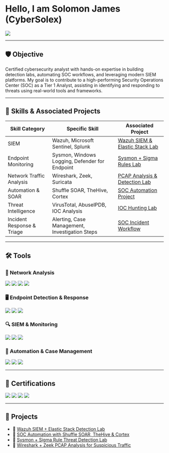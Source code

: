 # Hello, I am **Solomon James (CyberSolex)**  
<a href="https://linkedin.com/in/solomon-james-cyber"><img src="https://img.shields.io/badge/-LinkedIn-0072b1?&style=for-the-badge&logo=linkedin&logoColor=white" /></a>

---

## 🛡️ Objective  
Certified cybersecurity analyst with hands-on expertise in building detection labs, automating SOC workflows, and leveraging modern SIEM platforms. My goal is to contribute to a high-performing Security Operations Center (SOC) as a Tier 1 Analyst, assisting in identifying and responding to threats using real-world tools and frameworks.

---

## 🧠 Skills & Associated Projects

| Skill Category                     | Specific Skill                                       | Associated Project                                                                 |
|----------------------------------|-----------------------------------------------------|-------------------------------------------------------------------------------------|
| SIEM                             | Wazuh, Microsoft Sentinel, Splunk                   | [Wazuh SIEM & Elastic Stack Lab](https://github.com/Jaysolex/CyberSolex)            |
| Endpoint Monitoring              | Sysmon, Windows Logging, Defender for Endpoint      | [Sysmon + Sigma Rules Lab](https://github.com/Jaysolex/CyberSolex)                 |
| Network Traffic Analysis         | Wireshark, Zeek, Suricata                           | [PCAP Analysis & Detection Lab](https://github.com/Jaysolex/CyberSolex)            |
| Automation & SOAR                | Shuffle SOAR, TheHive, Cortex                       | [SOC Automation Project](https://github.com/Jaysolex/CyberSolex)                    |
| Threat Intelligence              | VirusTotal, AbuseIPDB, IOC Analysis                 | [IOC Hunting Lab](https://github.com/Jaysolex/CyberSolex)                           |
| Incident Response & Triage      | Alerting, Case Management, Investigation Steps      | [SOC Incident Workflow](https://github.com/Jaysolex/CyberSolex)                     |

---

## 🛠️ Tools

### 🔗 Network Analysis
<div>
    <img src="https://img.shields.io/badge/-Wireshark-1679A7?&style=for-the-badge&logo=Wireshark&logoColor=white" />
    <img src="https://img.shields.io/badge/-Suricata-EF3B2D?&style=for-the-badge&logo=Suricata&logoColor=white" />
    <img src="https://img.shields.io/badge/-Zeek-777BB4?&style=for-the-badge&logo=Zeek&logoColor=white" />
<img src="https://img.shields.io/badge/-Google_Cybersecurity-34A853?&style=for-the-badge&logo=Google&logoColor=white" /></div>

### 🖥️ Endpoint Detection & Response
<div>
    <img src="https://img.shields.io/badge/-Microsoft_Defender_for_Endpoint-00A4EF?&style=for-the-badge&logo=Microsoft&logoColor=white" />
    <img src="https://img.shields.io/badge/-Sysmon-4B275F?&style=for-the-badge&logo=Windows&logoColor=white" />
    <img src="https://img.shields.io/badge/-Velociraptor-4B275F?&style=for-the-badge&logo=Velociraptor&logoColor=white" />
</div>

### 🔍 SIEM & Monitoring
<div>
    <img src="https://img.shields.io/badge/-Microsoft_Sentinel-0078D4?&style=for-the-badge&logo=Microsoft&logoColor=white" />
    <img src="https://img.shields.io/badge/-Splunk-000000?&style=for-the-badge&logo=Splunk&logoColor=white" />
    <img src="https://img.shields.io/badge/-Wazuh-005571?&style=for-the-badge&logo=ElasticStack&logoColor=white" />
</div>

### 🔁 Automation & Case Management
<div>
    <img src="https://img.shields.io/badge/-Shuffle_SOAR-FF9900?&style=for-the-badge&logoColor=white" />
    <img src="https://img.shields.io/badge/-TheHive-F3B61F?&style=for-the-badge&logoColor=white" />
    <img src="https://img.shields.io/badge/-Cortex-0072B1?&style=for-the-badge&logoColor=white" />
</div>

---

## 🧾 Certifications
<div>
    <img src="https://img.shields.io/badge/-Security%2B-FF0000?&style=for-the-badge&logo=CompTIA&logoColor=white" />
    <img src="https://img.shields.io/badge/-CySA%2B-00BFFF?&style=for-the-badge&logo=CompTIA&logoColor=white" />
    <img src="https://img.shields.io/badge/-SC--200-0078D4?&style=for-the-badge&logo=Microsoft&logoColor=white" />
    <img src="https://img.shields.io/badge/-Network%2B-007ACC?&style=for-the-badge&logo=CompTIA&logoColor=white" />
</div>

---

## 📂 Projects

- 🔹 [Wazuh SIEM + Elastic Stack Detection Lab](https://github.com/Jaysolex/CyberSolex)  
- 🔹 [SOC Automation with Shuffle SOAR, TheHive & Cortex](https://github.com/Jaysolex/CyberSolex)  
- 🔹 [Sysmon + Sigma Rule Threat Detection Lab](https://github.com/Jaysolex/CyberSolex)  
- 🔹 [Wireshark + Zeek PCAP Analysis for Suspicious Traffic](https://github.com/Jaysolex/CyberSolex)
